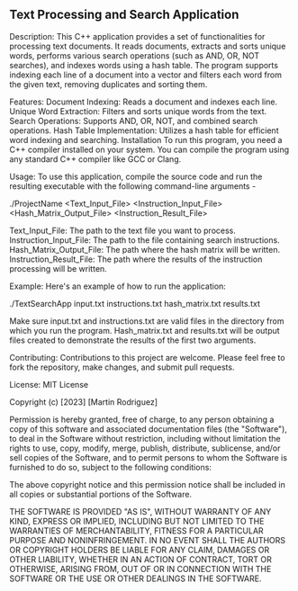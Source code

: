 Text Processing and Search Application
--------------------------------------

Description:
This C++ application provides a set of functionalities for processing text documents. 
It reads documents, extracts and sorts unique words, performs various search operations (such as AND, OR, NOT searches), and indexes words using a hash table. 
The program supports indexing each line of a document into a vector and filters each word from the given text, removing duplicates and sorting them.

Features:
Document Indexing: Reads a document and indexes each line.
Unique Word Extraction: Filters and sorts unique words from the text.
Search Operations: Supports AND, OR, NOT, and combined search operations.
Hash Table Implementation: Utilizes a hash table for efficient word indexing and searching.
Installation
To run this program, you need a C++ compiler installed on your system. You can compile the program using any standard C++ compiler like GCC or Clang.

Usage:
To use this application, compile the source code and run the resulting executable with the following command-line arguments -

./ProjectName <Text_Input_File> <Instruction_Input_File> <Hash_Matrix_Output_File> <Instruction_Result_File>

Text_Input_File: The path to the text file you want to process.
Instruction_Input_File: The path to the file containing search instructions.
Hash_Matrix_Output_File: The path where the hash matrix will be written.
Instruction_Result_File: The path where the results of the instruction processing will be written.

Example:
Here's an example of how to run the application:

./TextSearchApp input.txt instructions.txt hash_matrix.txt results.txt

Make sure input.txt and instructions.txt are valid files in the directory from which you run the program.
Hash_matrix.txt and results.txt will be output files created to demonstrate the results of the first two arguments.

Contributing:
Contributions to this project are welcome. Please feel free to fork the repository, make changes, and submit pull requests.

License:
MIT License

Copyright (c) [2023] [Martin Rodriguez]

Permission is hereby granted, free of charge, to any person obtaining a copy
of this software and associated documentation files (the "Software"), to deal
in the Software without restriction, including without limitation the rights
to use, copy, modify, merge, publish, distribute, sublicense, and/or sell
copies of the Software, and to permit persons to whom the Software is
furnished to do so, subject to the following conditions:

The above copyright notice and this permission notice shall be included in all
copies or substantial portions of the Software.

THE SOFTWARE IS PROVIDED "AS IS", WITHOUT WARRANTY OF ANY KIND, EXPRESS OR
IMPLIED, INCLUDING BUT NOT LIMITED TO THE WARRANTIES OF MERCHANTABILITY,
FITNESS FOR A PARTICULAR PURPOSE AND NONINFRINGEMENT. IN NO EVENT SHALL THE
AUTHORS OR COPYRIGHT HOLDERS BE LIABLE FOR ANY CLAIM, DAMAGES OR OTHER
LIABILITY, WHETHER IN AN ACTION OF CONTRACT, TORT OR OTHERWISE, ARISING FROM,
OUT OF OR IN CONNECTION WITH THE SOFTWARE OR THE USE OR OTHER DEALINGS IN THE
SOFTWARE.
